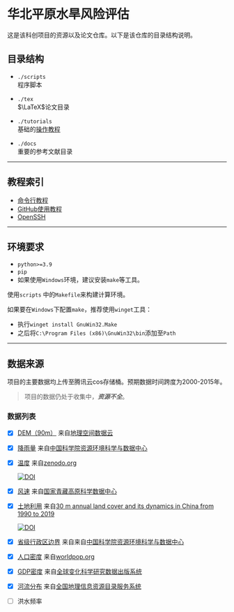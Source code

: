 # 华北平原水旱风险评估
这是该科创项目的资源以及论文仓库。以下是该仓库的目录结构说明。

## 目录结构
* `./scripts`<br>
程序脚本


* `./tex`<br>
$\LaTeX$论文目录


* `./tutorials`<br>
基础的[操作教程](## "教程索引")


* `./docs`<br>
重要的参考文献目录

***
## 教程索引

* [命令行教程](tutorials/cmd.md) <br>
* [GitHub使用教程](tutorials/github.md) <br>
* [OpenSSH](tutorials/openssh.md)<br>

***
## 环境要求
* `python>=3.9`
* `pip`
* 如果使用`Windows`环境，建议安装`make`等工具。

使用`scripts` 中的`Makefile`来构建计算环境。

如果要在`Windows`下配置`make`，推荐使用`winget`工具：
* 执行`winget install GnuWin32.Make`
* 之后将`C:\Program Files (x86)\GnuWin32\bin`添加至`Path`

***
## 数据来源
项目的主要数据均上传至腾讯云cos存储桶。预期数据时间跨度为2000-2015年。

>项目的数据仍处于收集中，***资源不全***。

### 数据列表
* [x] [DEM（90m）][a] 来自[地理空间数据云][1]
* [x] [降雨量][b] 来自[中国科学院资源环境科学与数据中心][3]
* [x] [温度][c] 来自[zenodo.org][8]

    [![DOI](https://zenodo.org/badge/DOI/10.5281/zenodo.5111989.svg)](https://doi.org/10.5281/zenodo.5111989)

* [x] [风速][e] 来自[国家青藏高原科学数据中心][5]
* [x] [土地利用][I] 来自[30 m annual land cover and its dynamics in China from 1990 to 2019][8]

    [![DOI](https://zenodo.org/badge/DOI/10.5281/zenodo.4417810.svg)](https://doi.org/10.5281/zenodo.4417810)


* [x] [省级行政区边界][g] 来自来自[中国科学院资源环境科学与数据中心][2]
* [x] [人口密度][d] 来自[worldpop.org][4]
* [x] [GDP密度][h] 来自[全球变化科学研究数据出版系统][7]
* [x] [河流分布][f] 来自[全国地理信息资源目录服务系统][6]
* [ ] 洪水频率


[1]:<https://www.gscloud.cn/sources/accessdata/305?pid=302>
[2]:<https://www.resdc.cn/DOI/DOI.aspx?DOIID=122>
[3]:<https://www.resdc.cn/DOI/DOI.aspx?DOIID=103>
[4]:<https://hub.worldpop.org/geodata/listing?id=76>
[5]:<https://data.tpdc.ac.cn/zh-hans/data/c3a67628-bb4d-4fb3-9bb2-0a2b88bdb6fe>
[6]:<https://www.webmap.cn/commres.do?method=result100W>
[7]:<https://www.geodoi.ac.cn/WebCn/doi.aspx?Id=125>
[8]:<https://zenodo.org/record/4417810#.ZAXdchVBxD8>

[a]:<https://riskevaluate.zyzh20021020.cn/DEM-90/DEM-90.zip>
[b]:<https://riskevaluate.zyzh20021020.cn/PRECIP/cn_precip.csv>
[c]:<https://riskevaluate.zyzh20021020.cn/TEMP/TEMP.zip>
[d]:<https://riskevaluate.zyzh20021020.cn/POPULAR/POPU.zip>
[e]:<https://riskevaluate.zyzh20021020.cn/WIND/GGWS-PCNN-wind_speed-197301202112_v330202202p.nc>
[f]:<https://riskevaluate.zyzh20021020.cn/RIVER/river.zip>
[g]:<https://riskevaluate.zyzh20021020.cn/BOARDER/border_2022.zip>
[h]:<https://riskevaluate.zyzh20021020.cn/GDP/GDP.zip>
[I]:<https://riskevaluate.zyzh20021020.cn/CLCD/CLCD.zip>